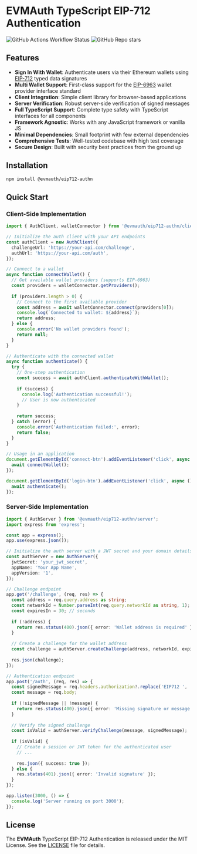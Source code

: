 # EVMAuth TypeScript EIP-712 Authentication

![GitHub Actions Workflow Status](https://img.shields.io/github/actions/workflow/status/evmauth/eip712-authn-ts/test.yml?label=Tests)
![GitHub Repo stars](https://img.shields.io/github/stars/evmauth/eip712-authn-ts)

## Features

- **Sign In With Wallet**: Authenticate users via their Ethereum wallets using [EIP-712] typed data signatures
- **Multi Wallet Support**: First-class support for the [EIP-6963] wallet provider interface standard
- **Client Integration**: Simple client library for browser-based applications
- **Server Verification**: Robust server-side verification of signed messages
- **Full TypeScript Support**: Complete type safety with TypeScript interfaces for all components
- **Framework Agnostic**: Works with any JavaScript framework or vanilla JS
- **Minimal Dependencies**: Small footprint with few external dependencies
- **Comprehensive Tests**: Well-tested codebase with high test coverage
- **Secure Design**: Built with security best practices from the ground up

## Installation

```bash
npm install @evmauth/eip712-authn
```

## Quick Start

### Client-Side Implementation

```typescript
import { AuthClient, walletConnector } from '@evmauth/eip712-authn/client';

// Initialize the auth client with your API endpoints
const authClient = new AuthClient({
  challengeUrl: 'https://your-api.com/challenge',
  authUrl: 'https://your-api.com/auth',
});

// Connect to a wallet
async function connectWallet() {
  // Get available wallet providers (supports EIP-6963)
  const providers = walletConnector.getProviders();
  
  if (providers.length > 0) {
    // Connect to the first available provider
    const address = await walletConnector.connect(providers[0]);
    console.log(`Connected to wallet: ${address}`);
    return address;
  } else {
    console.error('No wallet providers found');
    return null;
  }
}

// Authenticate with the connected wallet
async function authenticate() {
  try {
    // One-step authentication
    const success = await authClient.authenticateWithWallet();
    
    if (success) {
      console.log('Authentication successful!');
      // User is now authenticated
    }
    
    return success;
  } catch (error) {
    console.error('Authentication failed:', error);
    return false;
  }
}

// Usage in an application
document.getElementById('connect-btn').addEventListener('click', async () => {
  await connectWallet();
});

document.getElementById('login-btn').addEventListener('click', async () => {
  await authenticate();
});
```

### Server-Side Implementation

```typescript
import { AuthServer } from '@evmauth/eip712-authn/server';
import express from 'express';

const app = express();
app.use(express.json());

// Initialize the auth server with a JWT secret and your domain details
const authServer = new AuthServer({
  jwtSecret: 'your_jwt_secret',
  appName: 'Your App Name',
  appVersion: '1',
});

// Challenge endpoint
app.get('/challenge', (req, res) => {
  const address = req.query.address as string;
  const networkId = Number.parseInt(req.query.networkId as string, 1); // default to Ethereum mainnet
  const expiresIn = 30; // seconds
  
  if (!address) {
    return res.status(400).json({ error: 'Wallet address is required' });
  }
  
  // Create a challenge for the wallet address
  const challenge = authServer.createChallenge(address, networkId, expiresIn);
  
  res.json(challenge);
});

// Authentication endpoint
app.post('/auth', (req, res) => {
  const signedMessage = req.headers.authorization?.replace('EIP712 ', '');
  const message = req.body;
  
  if (!signedMessage || !message) {
    return res.status(400).json({ error: 'Missing signature or message' });
  }
  
  // Verify the signed challenge
  const isValid = authServer.verifyChallenge(message, signedMessage);
  
  if (isValid) {
    // Create a session or JWT token for the authenticated user
    // ...
    
    res.json({ success: true });
  } else {
    res.status(401).json({ error: 'Invalid signature' });
  }
});

app.listen(3000, () => {
  console.log('Server running on port 3000');
});
```

## License

The **EVMAuth** TypeScript EIP-712 Authentication is released under the MIT License. See the [LICENSE](LICENSE) file for details.


[EIP-712]: https://eips.ethereum.org/EIPS/eip-712
[EIP-1193]: https://eips.ethereum.org/EIPS/eip-1193
[EIP-6963]: https://eips.ethereum.org/EIPS/eip-6963